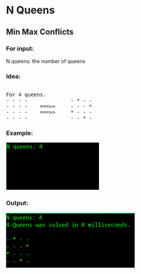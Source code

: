 # N Queens
## Min Max Conflicts

### For input:
N queens: the number of queens<br/>

### Idea:
<pre>  
For 4 queens.
- - - -              - * - - 
- - - -    ===>>     - - - * 
- - - -    ===>>     * - - - 
- - - -              - - * - 
</pre>  

### Example:
![](img/Input_Example.png)

### Output:
![](img/Output_Example.png)
